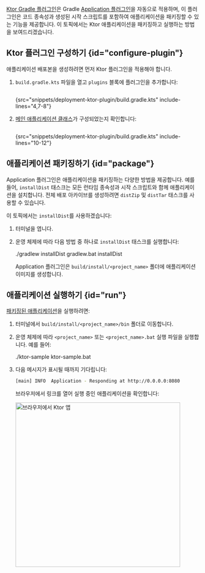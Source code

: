 [//]: # (title: 애플리케이션 배포본 만들기)

<tldr>
<var name="example_name" value="deployment-ktor-plugin"/>
<include from="lib.topic" element-id="download_example"/>
</tldr>

[Ktor Gradle 플러그인](https://github.com/ktorio/ktor-build-plugins)은 Gradle [Application 플러그인](https://docs.gradle.org/current/userguide/application_plugin.html)을 자동으로 적용하며, 이 플러그인은 코드 종속성과 생성된 시작 스크립트를 포함하여 애플리케이션을 패키징할 수 있는 기능을 제공합니다. 이 토픽에서는 Ktor 애플리케이션을 패키징하고 실행하는 방법을 보여드리겠습니다.

## Ktor 플러그인 구성하기 {id="configure-plugin"}
애플리케이션 배포본을 생성하려면 먼저 Ktor 플러그인을 적용해야 합니다.
1. `build.gradle.kts` 파일을 열고 `plugins` 블록에 플러그인을 추가합니다:
   ```kotlin
   ```
   {src="snippets/deployment-ktor-plugin/build.gradle.kts" include-lines="4,7-8"}

2. [메인 애플리케이션 클래스](server-dependencies.topic#create-entry-point)가 구성되었는지 확인합니다:
   ```kotlin
   ```
   {src="snippets/deployment-ktor-plugin/build.gradle.kts" include-lines="10-12"}

## 애플리케이션 패키징하기 {id="package"}
Application 플러그인은 애플리케이션을 패키징하는 다양한 방법을 제공합니다. 예를 들어, `installDist` 태스크는 모든 런타임 종속성과 시작 스크립트와 함께 애플리케이션을 설치합니다. 전체 배포 아카이브를 생성하려면 `distZip` 및 `distTar` 태스크를 사용할 수 있습니다.

이 토픽에서는 `installDist`를 사용하겠습니다:
1. 터미널을 엽니다.
2. 운영 체제에 따라 다음 방법 중 하나로 `installDist` 태스크를 실행합니다:
   
   <tabs group="os">
   <tab title="Linux/macOS" group-key="unix">
   <code-block>./gradlew installDist</code-block>
   </tab>
   <tab title="Windows" group-key="windows">
   <code-block>gradlew.bat installDist</code-block>
   </tab>
   </tabs>

   Application 플러그인은 `build/install/<project_name>` 폴더에 애플리케이션 이미지를 생성합니다. 

## 애플리케이션 실행하기 {id="run"}
[패키징된 애플리케이션](#package)을 실행하려면:
1. 터미널에서 `build/install/<project_name>/bin` 폴더로 이동합니다.
2. 운영 체제에 따라 `<project_name>` 또는 `<project_name>.bat` 실행 파일을 실행합니다. 예를 들어:

   <snippet id="run_executable">
   <tabs group="os">
   <tab title="Linux/macOS" group-key="unix">
   <code-block>./ktor-sample</code-block>
   </tab>
   <tab title="Windows" group-key="windows">
   <code-block>ktor-sample.bat</code-block>
   </tab>
   </tabs>
   </snippet>
   
3. 다음 메시지가 표시될 때까지 기다립니다:
   ```Bash
   [main] INFO  Application - Responding at http://0.0.0.0:8080
   ```
   브라우저에서 링크를 열어 실행 중인 애플리케이션을 확인합니다:

   <img src="ktor_idea_new_project_browser.png" alt="브라우저에서 Ktor 앱" width="430"/>